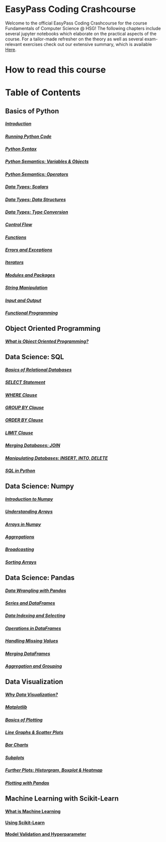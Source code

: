 # EasyPass Coding Crashcourse

Welcome to the official EasyPass Coding Crashcourse for the course Fundamentals of Computer Science @ HSG! The following chapters include several jupyter notebooks which elaborate on the practical aspects of the course. For a tailor-made refresher on the theory as well as several exam-relevant exercises check out our extensive summary, which is available [Here](https://easypass-learning.ch/).

# How to read this course

# Table of Contents
## Basics of Python
##### [Introduction](https://wahlerp.github.io/01_01_Introduction.html)
##### [Running Python Code](https://wahlerp.github.io/01_02_Running_Python_Code.html)
##### [Python Syntax](https://wahlerp.github.io/01_03_Basic_Python_Syntax.html)
##### [Python Semantics: Variables & Objects](https://wahlerp.github.io/01_04_Basic_Semantics_Variables.html)
##### [Python Semantics: Operators](https://wahlerp.github.io/01_05_Basic_Semantics_Operators.html)
##### [Data Types: Scalars](https://wahlerp.github.io/01_06_Built_In_Data_Types_Scalars.html)
##### [Data Types: Data Structures](https://wahlerp.github.io/01_07_Built_In_Data_Types_Data_Structures.html)
##### [Data Types: Type Conversion](https://wahlerp.github.io/01_08_Built_In_Data_Types_Type_Conversion.html)
##### [Control Flow](https://wahlerp.github.io/01_09_Control_flow_Statements.html)
##### [Functions](https://wahlerp.github.io/01_10_Functions.html)
##### [Errors and Exceptions](https://wahlerp.github.io/01_11_Errors_and_Exceptions.html)
##### [Iterators](https://wahlerp.github.io/01_12_Iterators.html)
##### [Modules and Packages](https://wahlerp.github.io/01_13_Modules_and_Packages.html)
##### [String Manipulation](https://wahlerp.github.io/01_14_String_Manipulation.html)
##### [Input and Output](https://wahlerp.github.io/01_15_Input_and_Output.html)
##### [Functional Programming](https://wahlerp.github.io/01_16_Functional_Programming.html)

## Object Oriented Programming
##### [What is Object Oriented Programming?](https://wahlerp.github.io/02_01_What_is_OOP.html)

## Data Science: SQL
##### [Basics of Relational Databases](https://wahlerp.github.io/03_01_SQL_Basics.html)
##### [SELECT Statement](https://wahlerp.github.io/03_02_SQL_Select.html)
##### [WHERE Clause](https://wahlerp.github.io/03_03_Where_Clause.html)
##### [GROUP BY Clause](https://wahlerp.github.io/03_04_GroupBy_Clause.html)
##### [ORDER BY Clause](https://wahlerp.github.io/03_05_Order_By_Clause.html)
##### [LIMIT Clause](https://wahlerp.github.io/03_06_Limit_Clause.html)
##### [Merging Databases: JOIN](https://wahlerp.github.io/03_07_Merging_Databases.html)
##### [Manipulating Databases: INSERT, INTO, DELETE](https://wahlerp.github.io/03_08_Manipulating_Databases.html)
##### [SQL in Python](https://wahlerp.github.io/03_09_SQL_in_Python.html)

## Data Science: Numpy
##### [Introduction to Numpy](https://wahlerp.github.io/04_01_Introduction_to_Numpy.html)
##### [Understanding Arrays](https://wahlerp.github.io/04_02_Understanding_Arrays.html)
##### [Arrays in Numpy](https://wahlerp.github.io/04_03_Arrays__in_Numpy.html)
##### [Aggregations](https://wahlerp.github.io/04_04_Aggregations.html)
##### [Broadcasting](https://wahlerp.github.io/04_05_Broadcasting.html)
##### [Sorting Arrays](https://wahlerp.github.io/04_06_Sorting_Arrays.html)

## Data Science: Pandas
##### [Data Wrangling with Pandas](https://wahlerp.github.io/05_01_Data_Wrangling_With_Pandas.html)
##### [Series and DataFrames](https://wahlerp.github.io/05_02_Introduction_to_Series_and_DataFrames.html)
##### [Data Indexing and Selecting](https://wahlerp.github.io/05_03_Data_Indexing_and_Selecting.html)
##### [Operations in DataFrames](https://wahlerp.github.io/05_04_Operations_in_Dataframes.html)
##### [Handling Missing Values](https://wahlerp.github.io/05_05_Handling_Missing_Values.html)
##### [Merging DataFrames](https://wahlerp.github.io/05_06_Merging_DataFrames.html)
##### [Aggregation and Grouping](https://wahlerp.github.io/05_07_Aggregation_and_Grouping.html)

## Data Visualization
##### [Why Data Visualization?](https://wahlerp.github.io/06_01_Data_Visualization.html)
##### [Matplotlib](https://wahlerp.github.io/06_02_Matplotlib.html)
##### [Basics of Plotting](https://wahlerp.github.io/06_03_Basics_of_Plotting.html)
##### [Line Graphs & Scatter Plots](https://wahlerp.github.io/06_04_Line_Scatter_Plots.html)
##### [Bar Charts](https://wahlerp.github.io/06_05_Bar_Charts.html)
##### [Subplots](https://wahlerp.github.io/06_06_Subplots.html)
##### [Further Plots: Historgram, Boxplot & Heatmap](https://wahlerp.github.io/06_07_Historgrams_Boxplot_Heatmap.html)
##### [Plotting with Pandas](https://wahlerp.github.io/06_08_Plotting_with_Pandas.html)

## Machine Learning with Scikit-Learn
#### [What is Machine Learning](https://wahlerp.github.io/07_01_Machine_Learning.html)
#### [Using Scikit-Learn](https://wahlerp.github.io/07_02_MachineLearning_Scikit_Learnt.html)
#### [Model Validation and Hyperparameter](https://wahlerp.github.io/07_03_Model_Validation.html)


